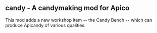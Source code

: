 candy - A candymaking mod for Apico
-----------------------------------

This mod adds a new workshop item -- the Candy Bench -- which can produce Apicandy of various qualities.

